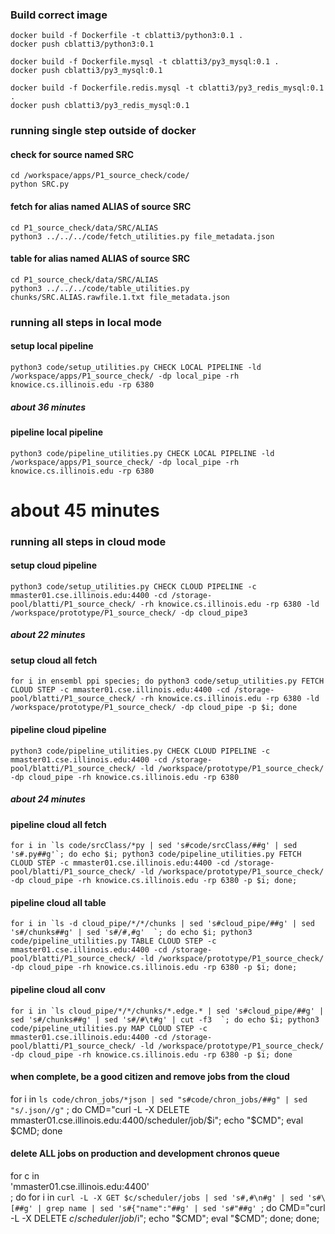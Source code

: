 ### Build correct image
```
docker build -f Dockerfile -t cblatti3/python3:0.1 .
docker push cblatti3/python3:0.1
```

```
docker build -f Dockerfile.mysql -t cblatti3/py3_mysql:0.1 .
docker push cblatti3/py3_mysql:0.1
```

```
docker build -f Dockerfile.redis.mysql -t cblatti3/py3_redis_mysql:0.1 .
docker push cblatti3/py3_redis_mysql:0.1
```


### running single step outside of docker
#### check for source named SRC
```
cd /workspace/apps/P1_source_check/code/
python SRC.py
```

#### fetch for alias named ALIAS of source SRC
```
cd P1_source_check/data/SRC/ALIAS
python3 ../../../code/fetch_utilities.py file_metadata.json
```

#### table for alias named ALIAS of source SRC
```
cd P1_source_check/data/SRC/ALIAS
python3 ../../../code/table_utilities.py chunks/SRC.ALIAS.rawfile.1.txt file_metadata.json
```


### running all steps in local mode
#### setup local pipeline
```
python3 code/setup_utilities.py CHECK LOCAL PIPELINE -ld /workspace/apps/P1_source_check/ -dp local_pipe -rh knowice.cs.illinois.edu -rp 6380
```
##### about 36 minutes

#### pipeline local pipeline
```
python3 code/pipeline_utilities.py CHECK LOCAL PIPELINE -ld /workspace/apps/P1_source_check/ -dp local_pipe -rh knowice.cs.illinois.edu -rp 6380
```
# about 45 minutes


### running all steps in cloud mode
#### setup cloud pipeline
```
python3 code/setup_utilities.py CHECK CLOUD PIPELINE -c mmaster01.cse.illinois.edu:4400 -cd /storage-pool/blatti/P1_source_check/ -rh knowice.cs.illinois.edu -rp 6380 -ld /workspace/prototype/P1_source_check/ -dp cloud_pipe3
```
##### about 22 minutes

#### setup cloud all fetch
```
for i in ensembl ppi species; do python3 code/setup_utilities.py FETCH CLOUD STEP -c mmaster01.cse.illinois.edu:4400 -cd /storage-pool/blatti/P1_source_check/ -rh knowice.cs.illinois.edu -rp 6380 -ld /workspace/prototype/P1_source_check/ -dp cloud_pipe -p $i; done
```

#### pipeline cloud pipeline
```
python3 code/pipeline_utilities.py CHECK CLOUD PIPELINE -c mmaster01.cse.illinois.edu:4400 -cd /storage-pool/blatti/P1_source_check/ -ld /workspace/prototype/P1_source_check/ -dp cloud_pipe -rh knowice.cs.illinois.edu -rp 6380
```
##### about 24 minutes

#### pipeline cloud all fetch
```
for i in `ls code/srcClass/*py | sed 's#code/srcClass/##g' | sed 's#.py##g'`; do echo $i; python3 code/pipeline_utilities.py FETCH CLOUD STEP -c mmaster01.cse.illinois.edu:4400 -cd /storage-pool/blatti/P1_source_check/ -ld /workspace/prototype/P1_source_check/ -dp cloud_pipe -rh knowice.cs.illinois.edu -rp 6380 -p $i; done; 
```

#### pipeline cloud all table
```
for i in `ls -d cloud_pipe/*/*/chunks | sed 's#cloud_pipe/##g' | sed 's#/chunks##g' | sed 's#/#,#g'  `; do echo $i; python3 code/pipeline_utilities.py TABLE CLOUD STEP -c mmaster01.cse.illinois.edu:4400 -cd /storage-pool/blatti/P1_source_check/ -ld /workspace/prototype/P1_source_check/ -dp cloud_pipe -rh knowice.cs.illinois.edu -rp 6380 -p $i; done;
```

#### pipeline cloud all conv
```
for i in `ls cloud_pipe/*/*/chunks/*.edge.* | sed 's#cloud_pipe/##g' | sed 's#/chunks##g' | sed 's#/#\t#g' | cut -f3  `; do echo $i; python3 code/pipeline_utilities.py MAP CLOUD STEP -c mmaster01.cse.illinois.edu:4400 -cd /storage-pool/blatti/P1_source_check/ -ld /workspace/prototype/P1_source_check/ -dp cloud_pipe -rh knowice.cs.illinois.edu -rp 6380 -p $i; done
```




#### when complete, be a good citizen and remove jobs from the cloud
for i in `ls code/chron_jobs/*json | sed "s#code/chron_jobs/##g" | sed "s/.json//g"` ; do CMD="curl -L -X DELETE mmaster01.cse.illinois.edu:4400/scheduler/job/$i"; echo "$CMD"; eval $CMD; done

#### delete ALL jobs on production and development chronos queue
for c in \
'mmaster01.cse.illinois.edu:4400' \
; do
    for i in `curl -L -X GET $c/scheduler/jobs | sed 's#,#\n#g' | sed 's#\[##g' | grep name | sed 's#{"name":"##g' | sed 's#"##g' `; do
            CMD="curl -L -X DELETE $c/scheduler/job/$i";
            echo "$CMD";
            eval "$CMD";
    done;
done;











